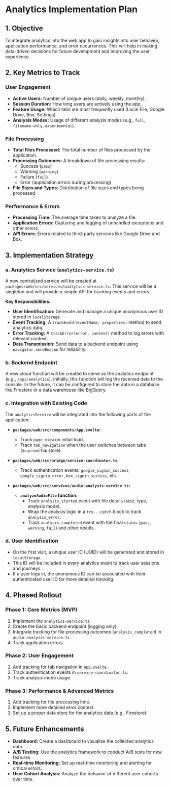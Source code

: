 # Analytics Implementation Plan

## 1. Objective

To integrate analytics into the web app to gain insights into user behavior, application performance, and error occurrences. This will help in making data-driven decisions for future development and improving the user experience.

## 2. Key Metrics to Track

### User Engagement
- **Active Users:** Number of unique users (daily, weekly, monthly).
- **Session Duration:** How long users are actively using the app.
- **Feature Usage:** Which tabs are most frequently used (Local File, Google Drive, Box, Settings).
- **Analysis Modes:** Usage of different analysis modes (e.g., `full`, `filename-only`, `experimental`).

### File Processing
- **Total Files Processed:** The total number of files processed by the application.
- **Processing Outcomes:** A breakdown of file processing results:
    - Success (`pass`)
    - Warning (`warning`)
    - Failure (`fail`)
    - Error (application errors during processing)
- **File Sizes and Types:** Distribution of file sizes and types being processed.

### Performance & Errors
- **Processing Time:** The average time taken to analyze a file.
- **Application Errors:** Capturing and logging of unhandled exceptions and other errors.
- **API Errors:** Errors related to third-party services like Google Drive and Box.

## 3. Implementation Strategy

### a. Analytics Service (`analytics-service.ts`)

A new centralized service will be created at `packages/web/src/services/analytics-service.ts`. This service will be a singleton and will provide a simple API for tracking events and errors.

**Key Responsibilities:**
- **User Identification:** Generate and manage a unique anonymous user ID stored in `localStorage`.
- **Event Tracking:** A `trackEvent(eventName, properties)` method to send analytics data.
- **Error Tracking:** A `trackError(error, context)` method to log errors with relevant context.
- **Data Transmission:** Send data to a backend endpoint using `navigator.sendBeacon` for reliability.

### b. Backend Endpoint

A new cloud function will be created to serve as the analytics endpoint (e.g., `/api/analytics`). Initially, this function will log the received data to the console. In the future, it can be configured to store the data in a database like Firestore or a data warehouse like BigQuery.

### c. Integration with Existing Code

The `analyticsService` will be integrated into the following parts of the application:

- **`packages/web/src/components/App.svelte`:**
    - Track `page_view` on initial load.
    - Track `tab_navigation` when the user switches between tabs (`$currentTab` store).

- **`packages/web/src/bridge/service-coordinator.ts`:**
    - Track authentication events: `google_signin_success`, `google_signin_error`, `box_signin_success`, etc.

- **`packages/web/src/services/audio-analysis-service.ts`:**
    - **`analyzeAudioFile` function:**
        - Track `analysis_started` event with file details (size, type, analysis mode).
        - Wrap the analysis logic in a `try...catch` block to track `analysis_error`.
        - Track `analysis_completed` event with the final `status` (`pass`, `warning`, `fail`) and other results.

### d. User Identification

- On the first visit, a unique user ID (UUID) will be generated and stored in `localStorage`.
- This ID will be included in every analytics event to track user sessions and journeys.
- If a user logs in, the anonymous ID can be associated with their authenticated user ID for more detailed tracking.

## 4. Phased Rollout

### Phase 1: Core Metrics (MVP)
1.  Implement the `analytics-service.ts`.
2.  Create the basic backend endpoint (logging only).
3.  Integrate tracking for file processing outcomes (`analysis_completed`) in `audio-analysis-service.ts`.
4.  Track application errors.

### Phase 2: User Engagement
1.  Add tracking for tab navigation in `App.svelte`.
2.  Track authentication events in `service-coordinator.ts`.
3.  Track analysis mode usage.

### Phase 3: Performance & Advanced Metrics
1.  Add tracking for file processing time.
2.  Implement more detailed error context.
3.  Set up a proper data store for the analytics data (e.g., Firestore).

## 5. Future Enhancements

- **Dashboard:** Create a dashboard to visualize the collected analytics data.
- **A/B Testing:** Use the analytics framework to conduct A/B tests for new features.
- **Real-time Monitoring:** Set up real-time monitoring and alerting for critical errors.
- **User Cohort Analysis:** Analyze the behavior of different user cohorts over time.
